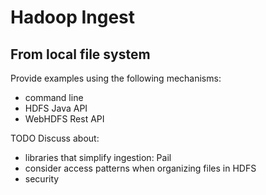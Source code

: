 # Hadoop Ingest

## From local file system

Provide examples using the following mechanisms:
 - command line
 - HDFS Java API
 - WebHDFS Rest API 

TODO
Discuss about:
 - libraries that simplify ingestion: Pail
 - consider access patterns when organizing files in HDFS
 - security
